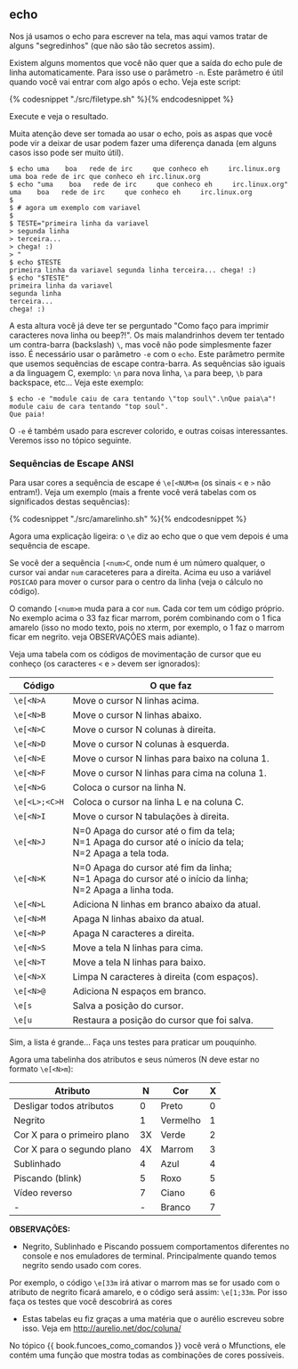 ## echo

Nos já usamos o echo para escrever na tela, mas aqui vamos tratar de
alguns "segredinhos" (que não são tão secretos assim).

Existem alguns momentos que você não quer que a saída do echo pule de
linha automaticamente. Para isso use o parâmetro `-n`. Este parâmetro é
útil quando você vai entrar com algo após o echo. Veja este script:

{% codesnippet "./src/filetype.sh" %}{% endcodesnippet %}

Execute e veja o resultado.


Muita atenção deve ser tomada ao usar o echo, pois as aspas que você
pode vir a deixar de usar podem fazer uma diferença danada (em alguns
casos isso pode ser muito útil).

```
$ echo uma    boa   rede de irc     que conheco eh     irc.linux.org
uma boa rede de irc que conheco eh irc.linux.org
$ echo "uma    boa   rede de irc     que conheco eh     irc.linux.org"
uma    boa   rede de irc     que conheco eh     irc.linux.org
$
$ # agora um exemplo com variavel
$
$ TESTE="primeira linha da variavel
> segunda linha
> terceira...
> chega! :)
> "
$ echo $TESTE
primeira linha da variavel segunda linha terceira... chega! :)
$ echo "$TESTE"
primeira linha da variavel
segunda linha
terceira...
chega! :)

```


   A esta altura você já deve ter se perguntado "Como faço para imprimir
caracteres nova linha ou beep?!". Os mais malandrinhos devem ter tentado um
contra-barra (backslash) `\`, mas você não pode simplesmente fazer isso.
É necessário usar o parâmetro `-e` com o `echo`. Este parâmetro permite que
usemos sequências de escape contra-barra.
   As sequências são iguais a da linguagem C, exemplo: `\n` para nova
linha, `\a` para beep, `\b` para backspace, etc...
   Veja este exemplo:

```
$ echo -e "module caiu de cara tentando \"top soul\".\nQue paia\a"!
module caiu de cara tentando "top soul".
Que paia!
```

   O `-e` é também usado para escrever colorido, e outras
coisas interessantes. Veremos isso no tópico seguinte.



### Sequências de Escape ANSI

Para usar cores a sequência de escape é `\e[<NUM>m` (os sinais `<` e `>`
não entram!). Veja um exemplo (mais a frente você verá tabelas com os
significados destas sequências):

{% codesnippet "./src/amarelinho.sh" %}{% endcodesnippet %}

   Agora uma explicação ligeira: o `\e` diz ao echo que o que vem depois é
uma sequência de escape.

   Se você der a sequência `[<num>C`, onde num é um número qualquer, o
cursor vai andar `num` caraceteres para a direita. Acima eu uso a variável
`POSICAO` para mover o cursor para o centro da linha (veja o cálculo no
código).

   O comando `[<num>m` muda para a cor `num`. Cada cor tem um código
próprio. No exemplo acima o 33 faz ficar marrom, porém combinando com o 1
fica amarelo (isso no modo texto, pois no xterm, por exemplo, o 1 faz o
marrom ficar em negrito. veja OBSERVAÇÕES mais adiante).

   Veja uma tabela com os códigos de movimentação de cursor que eu conheço
(os caracteres `<` e `>` devem ser ignorados):

Código | O que faz
--- | ---
`\e[<N>A` | Move o cursor N linhas acima.
`\e[<N>B` | Move o cursor N linhas abaixo.
`\e[<N>C` | Move o cursor N colunas à direita.
`\e[<N>D` | Move o cursor N colunas à esquerda.
`\e[<N>E` | Move o cursor N linhas para baixo na coluna 1.
`\e[<N>F` | Move o cursor N linhas para cima na coluna 1.
`\e[<N>G` | Coloca o cursor na linha N.
`\e[<L>;<C>H` | Coloca o cursor na linha L e na coluna C.
`\e[<N>I` | Move o cursor N tabulações à direita.
`\e[<N>J` | N=0  Apaga do cursor até o fim da tela; <br/>N=1  Apaga do cursor até o início da tela; <br/>N=2  Apaga a tela toda.
`\e[<N>K` | N=0  Apaga do cursor até fim da linha; <br/>N=1  Apaga do cursor até o início da linha; <br/>N=2  Apaga a linha toda.
`\e[<N>L` | Adiciona N linhas em branco abaixo da atual.
`\e[<N>M` | Apaga N linhas abaixo da atual.
`\e[<N>P` | Apaga N caracteres a direita.
`\e[<N>S` | Move a tela N linhas para cima.
`\e[<N>T` | Move a tela N linhas para baixo.
`\e[<N>X` | Limpa N caracteres à direita (com espaços).
`\e[<N>@` | Adiciona N espaços em branco.
`\e[s` | Salva a posição do cursor.
`\e[u` | Restaura a posição do cursor que foi salva.


   Sim, a lista é grande... Faça uns testes para praticar um pouquinho.

   Agora uma tabelinha dos atributos e seus números (N deve estar no
formato `\e[<N>m`):

Atributo | N | Cor | X
-------- | - | --- | --
Desligar todos atributos | 0 | Preto | 0
Negrito | 1 | Vermelho | 1
Cor X para o primeiro plano | 3X | Verde | 2
Cor X para o segundo plano | 4X | Marrom | 3
Sublinhado | 4 | Azul | 4
Piscando (blink) | 5 | Roxo | 5
Vídeo reverso | 7 | Ciano | 6
| - | - | Branco | 7

**OBSERVAÇÕES:**

- Negrito, Sublinhado e Piscando possuem comportamentos diferentes no
console e nos emuladores de terminal. Principalmente quando temos negrito
sendo usado com cores.

 Por exemplo, o código `\e[33m` irá ativar o marrom
mas se for usado com o atributo de negrito ficará amarelo, e
o código será assim: `\e[1;33m`. Por isso faça os testes que você descobrirá
as cores

- Estas tabelas eu fiz graças a uma matéria que o aurélio escreveu
sobre isso. Veja em http://aurelio.net/doc/coluna/

No tópico {{ book.funcoes_como_comandos }} você verá o Mfunctions, ele
contém uma função que mostra todas as combinações de cores possíveis.


